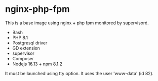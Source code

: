 # nginx-php-fpm

This is a base image using nginx + php fpm monitored by supervisord.

- Bash
- PHP 8.1
- Postgresql driver
- GD extension
- supervisor
- Composer
- Nodejs 16.13 + npm 8.1.2

It must be launched using tty option.
It uses the user 'www-data' (id 82).
